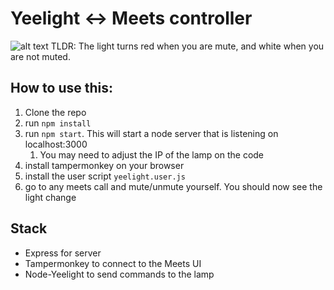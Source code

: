 # Yeelight ↔ Meets controller
![alt text](meets2.gif "Demo")
TLDR: The light turns red when you are mute, and white when you are not muted.

## How to use this:
1. Clone the repo
2. run `npm install`
3. run `npm start`. This will start a node server that is listening on localhost:3000
   1.  You may need to adjust the IP of the lamp on the code
4. install tampermonkey on your browser
5. install the user script `yeelight.user.js`
6. go to any meets call and mute/unmute yourself. You should now see the light change

## Stack
- Express for server
- Tampermonkey to connect to the Meets UI
- Node-Yeelight to send commands to the lamp